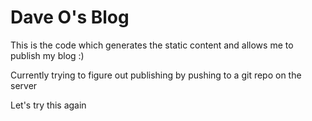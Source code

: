 # Dave O's Blog

This is the code which generates the static content and allows me to publish my blog :)

Currently trying to figure out publishing by pushing to a git repo on the server

Let's try this again
